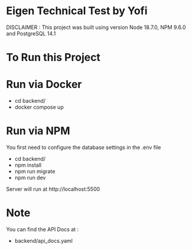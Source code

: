 # Eigen Technical Test by Yofi

DISCLAIMER :
This project was built using version Node 18.7.0, NPM 9.6.0 and PostgreSQL 14.1

# To Run this Project

# Run via Docker
- cd backend/
- docker compose up

# Run via NPM
You first need to configure the database settings in the .env file

- cd backend/
- npm install
- npm run migrate
- npm run dev


Server will run at http://localhost:5500

# Note
You can find the API Docs at :
- backend/api_docs.yaml
